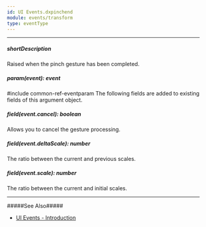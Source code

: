 ```yaml
---
id: UI Events.dxpinchend
module: events/transform
type: eventType
---
```

---
##### shortDescription
Raised when the pinch gesture has been completed.

##### param(event): event
#include common-ref-eventparam The following fields are added to existing fields of this argument object.

##### field(event.cancel): boolean
Allows you to cancel the gesture processing.

##### field(event.deltaScale): number
The ratio between the current and previous scales.

##### field(event.scale): number
The ratio between the current and initial scales.

---
#####See Also#####
- [UI Events - Introduction](/api-reference/10%20UI%20Widgets/UI%20Events '/Documentation/ApiReference/UI_Components/UI_Events/')